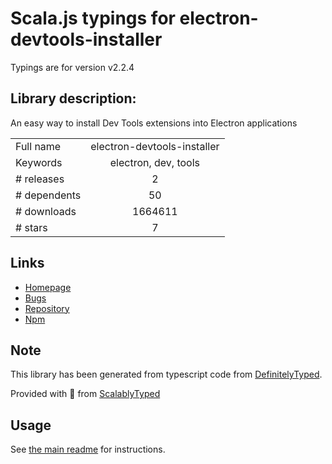
# Scala.js typings for electron-devtools-installer

Typings are for version v2.2.4

## Library description:
An easy way to install Dev Tools extensions into Electron applications

|                    |                 |
| ------------------ | :-------------: |
| Full name          | electron-devtools-installer |
| Keywords           | electron, dev, tools |
| # releases         | 2 |
| # dependents       | 50 |
| # downloads        | 1664611 |
| # stars            | 7 |

## Links
- [Homepage](https://github.com/GPMDP/electron-devtools-installer#readme)
- [Bugs](https://github.com/GPMDP/electron-devtools-installer/issues)
- [Repository](https://github.com/GPMDP/electron-devtools-installer)
- [Npm](https://www.npmjs.com/package/electron-devtools-installer)
    


## Note
This library has been generated from typescript code from [DefinitelyTyped](https://definitelytyped.org).

Provided with :purple_heart: from [ScalablyTyped](https://github.com/oyvindberg/ScalablyTyped)

## Usage
See [the main readme](../../readme.md) for instructions.


